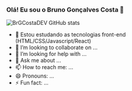 ### Olá! Eu sou o Bruno Gonçalves Costa 👋

![BrGCostaDEV GitHub stats](https://github-readme-stats.vercel.app/api?username=brgcostadev&show_icons=true&theme=dark)

- 🌱 Estou estudando as tecnologias front-end (HTML/CSS/Javascript/React)
- 👯 I’m looking to collaborate on ...
- 🤔 I’m looking for help with ...
- 💬 Ask me about ...
- 📫 How to reach me: ...
- 😄 Pronouns: ...
- ⚡ Fun fact: ...
